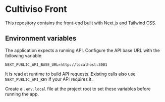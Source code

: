 # Cultiviso Front

This repository contains the front-end built with Next.js and Tailwind CSS.

## Environment variables

The application expects a running API. Configure the API base URL with the following variable:

```
NEXT_PUBLIC_API_BASE_URL=http://localhost:3001
```

It is read at runtime to build API requests. Existing calls also use `NEXT_PUBLIC_API_KEY` if your API requires it.

Create a `.env.local` file at the project root to set these variables before running the app.

